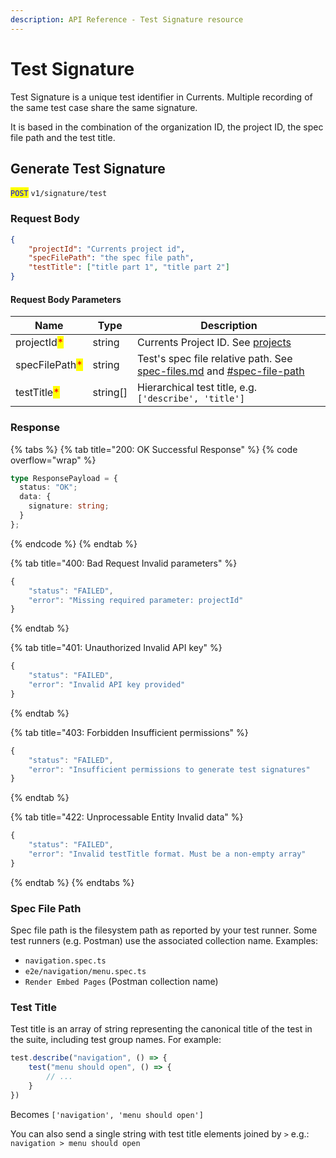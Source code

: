 ```yaml
---
description: API Reference - Test Signature resource
---
```


# Test Signature

Test Signature is a unique test identifier in Currents. Multiple recording of the same test case share the same signature.

It is based in the combination of the organization ID, the project ID, the spec file path and the test title.

## Generate Test Signature

<mark style="color:blue;">`POST`</mark> `v1/signature/test`

### **Request Body**

```json
{
    "projectId": "Currents project id",
    "specFilePath": "the spec file path",
    "testTitle": ["title part 1", "title part 2"]
}
```

#### Request Body Parameters

| Name                                           | Type           | Description                                                                                                   |
| ---------------------------------------------- | -------------- | ------------------------------------------------------------------------------------------------------------- |
| projectId<mark style="color:red;">\*</mark>     | string         | Currents Project ID. See [projects](../../../dashboard/projects/ "mention")                                 |
| specFilePath<mark style="color:red;">\*</mark>  | string         | Test's spec file relative path. See [spec-files.md](spec-files.md "mention") and [#spec-file-path](test-signature.md#spec-file-path "mention") |
| testTitle<mark style="color:red;">\*</mark>     | string[] | Hierarchical test title, e.g. `['describe', 'title']`                                                       |

### Response

{% tabs %}
{% tab title="200: OK Successful Response" %}
{% code overflow="wrap" %}
```typescript
type ResponsePayload = {
  status: "OK";
  data: {
    signature: string;
  }
};
```
{% endcode %}
{% endtab %}

{% tab title="400: Bad Request Invalid parameters" %}
```javascript
{
    "status": "FAILED",
    "error": "Missing required parameter: projectId"
}
```
{% endtab %}

{% tab title="401: Unauthorized Invalid API key" %}
```javascript
{
    "status": "FAILED",
    "error": "Invalid API key provided"
}
```
{% endtab %}

{% tab title="403: Forbidden Insufficient permissions" %}
```javascript
{
    "status": "FAILED",
    "error": "Insufficient permissions to generate test signatures"
}
```
{% endtab %}

{% tab title="422: Unprocessable Entity Invalid data" %}
```javascript
{
    "status": "FAILED",
    "error": "Invalid testTitle format. Must be a non-empty array"
}
```
{% endtab %}
{% endtabs %}

### Spec File Path

Spec file path is the filesystem path as reported by your test runner. Some test runners (e.g. Postman) use the associated collection name. Examples:

* `navigation.spec.ts`
* `e2e/navigation/menu.spec.ts`
* `Render Embed Pages`  (Postman collection name)

### Test Title

Test title is an array of string representing the canonical title of the test in the suite, including test group names. For example:

```typescript
test.describe("navigation", () => {
    test("menu should open", () => {
        // ...
    }
})
```

Becomes `['navigation', 'menu should open']`

You can also send a single string with test title elements joined by `>` e.g.: `navigation > menu should open`

